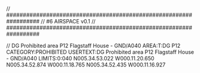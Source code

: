 // ##################################################################
//                 #6 AIRSPACE v0.1
// ##################################################################

// DG Prohibited area P12 Flagstaff House - GND/A040
AREA:T:DG P12
CATEGORY:PROHIBITED
USERTEXT:DG Prohibited area P12 Flagstaff House - GND/A040
LIMITS:0:040
N005.34.53.022 W000.11.20.650
N005.34.52.874 W000.11.18.765
N005.34.52.435 W000.11.16.927